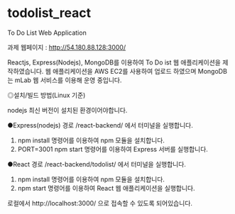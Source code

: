 # todolist_react
To Do List Web Application



과제 웹페이지  : http://54.180.88.128:3000/



Reactjs, Express(Nodejs), MongoDB를 이용하여 To Do ist 웹 애플리케이션을 제작하였습니다.
웹 애플리케이션을 AWS EC2를 사용하여 업로드 하였으며 MongoDB는 mLab 웹 서비스를 이용해 운영 중입니다.



◎설치/빌드 방법(Linux 기준)

nodejs 최신 버전이 설치된 환경이어야합니다.


●Express(nodejs) 
경로 /react-backend/ 에서 터미널을 실행합니다. 
1. npm install 명령어를 이용하여 npm 모듈을 설치합니다.
2. PORT=3001 npm start  명령어를 이용하여 Express 서버를 실행합니다.

●React
경로 /react-backend/todolist/ 에서 터미널을 실행합니다.
1. npm install 명령어를 이용하여 npm 모듈을 설치합니다.
2. npm start 명령어를 이용하여 React 웹 애플리케이션을 실행합니다.

로컬에서
http://localhost:3000/ 으로 접속할 수 있도록 되어있습니다.
